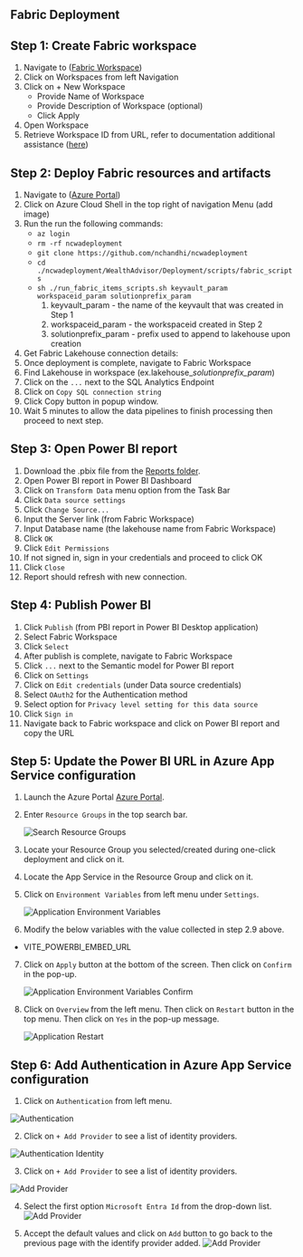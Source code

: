 ## Fabric Deployment
## Step 1: Create Fabric workspace
1.  Navigate to ([Fabric Workspace](https://app.fabric.microsoft.com/))
2.  Click on Workspaces from left Navigation
3.  Click on + New Workspace
      - Provide Name of Workspace 
      - Provide Description of Workspace (optional)
      - Click Apply
4.  Open Workspace
5.  Retrieve Workspace ID from URL, refer to documentation additional assistance ([here](https://learn.microsoft.com/en-us/fabric/admin/portal-workspace#identify-your-workspace-id))

## Step 2: Deploy Fabric resources and artifacts
1.   Navigate to ([Azure Portal](https://portal.azure.com/))
2.   Click on Azure Cloud Shell in the top right of navigation Menu (add image)
3.   Run the run the following commands:  
      - ```az login``` 
      - ```rm -rf ncwadeployment```
      - ```git clone https://github.com/nchandhi/ncwadeployment```
      - ```cd ./ncwadeployment/WealthAdvisor/Deployment/scripts/fabric_scripts```
      - ```sh ./run_fabric_items_scripts.sh keyvault_param workspaceid_param solutionprefix_param```  
         1. keyvault_param - the name of the keyvault that was created in Step 1
         2. workspaceid_param - the workspaceid created in Step 2
         3. solutionprefix_param - prefix used to append to lakehouse upon creation
4.  Get Fabric Lakehouse connection details:
5.  Once deployment is complete, navigate to Fabric Workspace
6.   Find Lakehouse in workspace (ex.lakehouse_*solutionprefix_param*)
7.   Click on the ```...``` next to the SQL Analytics Endpoint
8.   Click on ```Copy SQL connection string```
9.   Click Copy button in popup window.
10.  Wait 5 minutes to allow the data pipelines to finish processing then proceed to next step.
## Step 3: **Open Power BI report**
1.   Download the .pbix file from the [Reports folder](Deployment/Reports/).
2.   Open Power BI report in Power BI Dashboard
3.   Click on `Transform Data` menu option from the Task Bar
4.   Click `Data source settings`
5.   Click `Change Source...`
6.   Input the Server link (from Fabric Workspace)
7.   Input Database name (the lakehouse name from Fabric Workspace)
8.   Click `OK`
9.   Click `Edit Permissions`
10.  If not signed in, sign in your credentials and proceed to click OK
11.  Click `Close`
12.  Report should refresh with new connection.

## Step 4: **Publish Power BI**
1.  Click `Publish` (from PBI report in Power BI Desktop application)
2.  Select Fabric Workspace
3.  Click `Select`
4.  After publish is complete, navigate to Fabric Workspace
5.  Click `...` next to the Semantic model for Power BI report
6.  Click on `Settings` 
7.  Click on `Edit credentials` (under Data source credentials)
8.  Select `OAuth2` for the Authentication method
9.  Select option for `Privacy level setting for this data source`
10. Click `Sign in`
11. Navigate back to Fabric workspace and click on Power BI report and copy the URL

## Step 5: Update the Power BI URL in Azure App Service configuration
1. Launch the Azure Portal [Azure Portal](https://portal.azure.com/).
2. Enter `Resource Groups` in the top search bar.

    ![Search Resource Groups](images/fabric/AzurePortalResourceGroups.png)

3. Locate your Resource Group you selected/created during one-click deployment and click on it.

4. Locate the App Service in the Resource Group and click on it.

5. Click on `Environment Variables` from left menu under `Settings`.

    ![Application Environment Variables](images/fabric/AppEnvironmentVariables.png)

6. Modify the below variables with the value collected in step 2.9 above.
- VITE_POWERBI_EMBED_URL

7. Click on `Apply` button at the bottom of the screen. Then click on `Confirm` in the pop-up.

    ![Application Environment Variables Confirm](images/fabric/AppEnvironmentVariablesConfirm.png)

8. Click on `Overview` from the left menu. Then click on `Restart` button in the top menu. Then click on `Yes` in the pop-up message. 

   ![Application Restart](images/fabric/AppServiceRestart.png)

    
## Step 6: Add Authentication in Azure App Service configuration

1. Click on `Authentication` from left menu.

  ![Authentication](images/fabric/AppAuthentication.png)

2. Click on `+ Add Provider` to see a list of identity providers.

  ![Authentication Identity](images/fabric/AppAuthenticationIdentity.png)

3. Click on `+ Add Provider` to see a list of identity providers.

  ![Add Provider](images/fabric/AppAuthIdentityProvider.png)

4. Select the first option `Microsoft Entra Id` from the drop-down list.
 ![Add Provider](images/fabric/AppAuthIdentityProviderAdd.png)

5. Accept the default values and click on `Add` button to go back to the previous page with the identify provider added.
 ![Add Provider](images/fabric/AppAuthIdentityProviderAdded.png)
